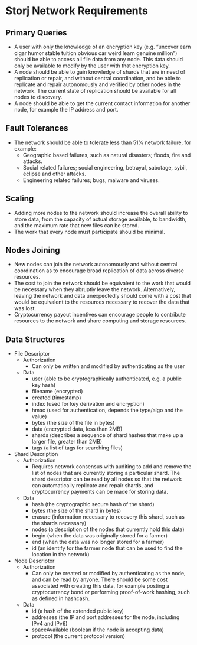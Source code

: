 # Storj Network Requirements

## Primary Queries
  - A user with only the knowledge of an encryption key (e.g. “uncover earn cigar humor stable tuition obvious car weird learn genuine million”) should be able to access all file data from any node. This data should only be available to modify by the user with that encryption key.
  - A node should be able to gain knowledge of shards that are in need of replication or repair, and without central coordination, and be able to replicate and repair autonomously and verified by other nodes in the network. The current state of replication should be available for all nodes to discovery.
  - A node should be able to get the current contact information for another node, for example the IP address and port.

## Fault Tolerances
 - The network should be able to tolerate less than 51% network failure, for example:
   - Geographic based failures, such as natural disasters; floods, fire and attacks.
   - Social related failures; social engineering, betrayal, sabotage, sybil, eclipse and other attacks.
   - Engineering related failures; bugs, malware and viruses.

## Scaling
 - Adding more nodes to the network should increase the overall ability to store data, from the capacity of actual storage available, to bandwidth, and the maximum rate that new files can be stored.
- The work that every node must participate should be minimal.

## Nodes Joining
- New nodes can join the network autonomously and without central coordination as to encourage broad replication of data across diverse resources.
- The cost to join the network should be equivalent to the work that would be necessary when they abruptly leave the network. Alternatively, leaving the network and data unexpectedly should come with a cost that would be equivalent to the resources necessary to recover the data that was lost.
- Cryptocurrency payout incentives can encourage people to contribute resources to the network and share computing and storage resources.

## Data Structures
- File Descriptor
  - Authorization
    - Can only be written and modified by authenticating as the user
  - Data
    - user (able to be cryptographically authenticated, e.g. a public key hash)
    - filename (encrypted)
    - created (timestamp)
    - index (used for key derivation and encryption)
    - hmac (used for authentication, depends the type/algo and the value)
    - bytes (the size of the file in bytes)
    - data (encrypted data, less than 2MB)
    - shards (describes a sequence of shard hashes that make up a larger file, greater than 2MB)
    - tags (a list of tags for searching files)
- Shard Description
  - Authorization
    - Requires network consensus with auditing to add and remove the list of nodes that are currently storing a particular shard. The shard descriptor can be read by all nodes so that the network can automatically replicate and repair shards, and cryptocurrency payments can be made for storing data.
  - Data
    - hash (the cryptographic secure hash of the shard)
    - bytes (the size of the shard in bytes)
    - erasure (information necessary to recovery this shard, such as the shards necessary)
    - nodes (a description of the nodes that currently hold this data)
    - begin (when the data was originally stored for a farmer)
    - end (when the data was no longer stored for a farmer)
    - id (an identify for the farmer node that can be used to find the location in the network)
- Node Descriptor
  - Authorization
    - Can only be created or modified by authenticating as the node, and can be read by anyone. There should be some cost associated with creating this data, for example posting a cryptocurrency bond or performing proof-of-work hashing, such as defined in hashcash.
  - Data
    - id (a hash of the extended public key)
    - addresses (the IP and port addresses for the node, including IPv4 and IPv6)
    - spaceAvailable (boolean if the node is accepting data)
    - protocol (the current protocol version)
